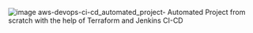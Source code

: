 ![image](https://github.com/Jha16Pooja/aws-devops-ci-cd_automated_project-/assets/155782646/32971d99-527c-436c-9d77-126ba4b0d345)
 aws-devops-ci-cd_automated_project-
Automated Project from scratch with the help of Terraform and Jenkins CI-CD
